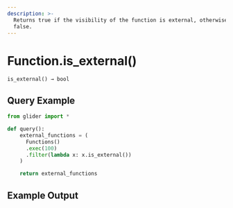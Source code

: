 ```yaml
---
description: >-
  Returns true if the visibility of the function is external, otherwise returns
  false.
---
```


# Function.is\_external()

`is_external() → bool`

## Query Example

```python
from glider import *

def query():
    external_functions = (
      Functions()
      .exec(100)
      .filter(lambda x: x.is_external())
    )

    return external_functions
```

## Example Output

<figure><img src="../../../.gitbook/assets/Screenshot 2025-08-15 at 2.48.19 PM.png" alt=""><figcaption></figcaption></figure>
